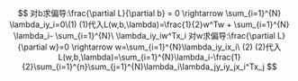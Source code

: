 $$
对b求偏导:\frac{\partial L}{\partial b} = 0 \rightarrow \sum_{i=1}^{N} \lambda_iy_i=0\(1)  
(1)代入L(w,b,\lambda)=\frac{1}{2}w^Tw + \sum_{i=1}^{N} \lambda_i- \sum_{i=1}^{N}\ \lambda_iy_iw^Tx_i  
对w求偏导:\frac{\partial L}{\partial w}=0 \rightarrow w=\sum_{i=1}^{N}\lambda_iy_ix_i\ (2)  
(2)代入L(w,b,\lambda)=\sum_{i=1}^{N}\lambda_i-\frac{1}{2}\sum_{i=1}^{n}\sum_{j=1}^{N}\lambda_i\lambda_jy_iy_jx_i^Tx_j
$$

